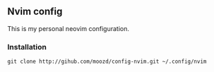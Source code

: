 ## Nvim config

This is my personal neovim configuration.

### Installation

```
git clone http://gihub.com/moozd/config-nvim.git ~/.config/nvim
```
